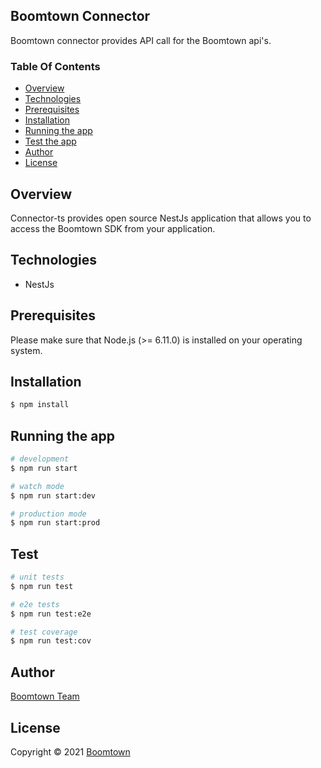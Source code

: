 ## Boomtown Connector
Boomtown connector provides API call for the Boomtown api's.

### Table Of Contents

- [Overview](#overview)
- [Technologies](#technologies)
- [Prerequisites](#prerequisites)
- [Installation](#installation)
- [Running the app](#running-the-app)
- [Test the app](#test)
- [Author](#author)
- [License](#license)

## Overview
Connector-ts provides open source NestJs application that allows you to access the Boomtown SDK from your application.

## Technologies
- NestJs

## Prerequisites
Please make sure that Node.js (>= 6.11.0) is installed on your operating system.

## Installation

```bash
$ npm install
```

## Running the app

```bash
# development
$ npm run start

# watch mode
$ npm run start:dev

# production mode
$ npm run start:prod
```

## Test

```bash
# unit tests
$ npm run test

# e2e tests
$ npm run test:e2e

# test coverage
$ npm run test:cov
```

## Author

[Boomtown Team](developers@goboomtown.com)

## License

Copyright © 2021 [Boomtown](developers@goboomtown.com)